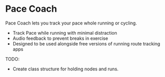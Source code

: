 # Pace Coach
Pace Coach lets you track your pace whole running or cycling.

- Track Pace while running with minimal distraction
- Audio feedback to prevent breaks in exercise
- Designed to be used alongside free versions of running route tracking apps 



TODO:
- Create class structure for holding nodes and runs.
